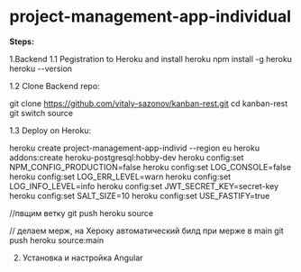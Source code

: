 # project-management-app-individual

**Steps:**

1.Backend
1.1 Pegistration to Heroku and install heroku
npm install -g heroku
heroku --version

1.2 Clone Backend repo:

git clone https://github.com/vitaly-sazonov/kanban-rest.git
cd kanban-rest
git switch source

1.3 Deploy on Heroku:

heroku create project-management-app-individ --region eu
heroku addons:create heroku-postgresql:hobby-dev
heroku config:set NPM_CONFIG_PRODUCTION=false
heroku config:set LOG_CONSOLE=false
heroku config:set LOG_ERR_LEVEL=warn
heroku config:set LOG_INFO_LEVEL=info
heroku config:set JWT_SECRET_KEY=secret-key
heroku config:set SALT_SIZE=10
heroku config:set USE_FASTIFY=true
    
//пвщим ветку
git push heroku source
    
// делаем мерж, на Хероку автоматический билд при мерже в main
git push heroku source:main

2. Установка и настройка Angular